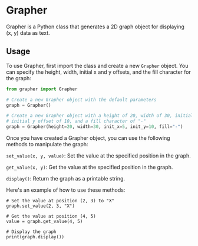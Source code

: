 # Grapher

Grapher is a Python class that generates a 2D graph object for displaying (x, y) data as text.


## Usage

To use Grapher, first import the class and create a new `Grapher` object. You can specify the height, width, initial x and y offsets, and the fill character for the graph:

```python
from grapher import Grapher

# Create a new Grapher object with the default parameters
graph = Grapher()

# Create a new Grapher object with a height of 20, width of 30, initial x offset of 5,
# initial y offset of 10, and a fill character of "-"
graph = Grapher(height=20, width=30, init_x=5, init_y=10, fill="-")
```

Once you have created a Grapher object, you can use the following methods to manipulate the graph:

`set_value(x, y, value)`: Set the value at the specified position in the graph.

`get_value(x, y)`: Get the value at the specified position in the graph.

`display()`: Return the graph as a printable string.

Here's an example of how to use these methods:

```
# Set the value at position (2, 3) to "X"
graph.set_value(2, 3, "X")

# Get the value at position (4, 5)
value = graph.get_value(4, 5)

# Display the graph
print(graph.display())
```

